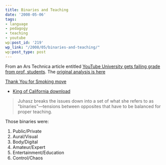 ```yaml
---
title: Binaries and Teaching
date: '2008-05-06'
tags:
- language
- pedagogy
- teaching
- youtube
wp:post_id: '219'
wp_link: "/2008/05/binaries-and-teaching/"
wp:post_type: post
---
```


From an Ars Technica article entitled [YouTube University gets failing grade from prof, students](http://arstechnica.com/news.ars/post/20080424-youtube-university-gets-failing-grade-from-prof-students.html). The [original analysis is here](http://www.oculture.com/2008/04/teaching_on_youtube.html)

[Thank You for Smoking move](http://www.iucn-tftsg.org/?thank_you_for_smoking)

- [King of California download](http://www.centralbasin.org/blog/?king_of_california)

>

> Juhasz breaks the issues down into a set of what she refers to as "binaries"—tensions between opposites that have to be balanced for proper teaching.

Those binaries were:

1. Public/Private
2. Aural/Visual
3. Body/Digital
4. Amateur/Expert
5. Entertainment/Education
6. Control/Chaos
